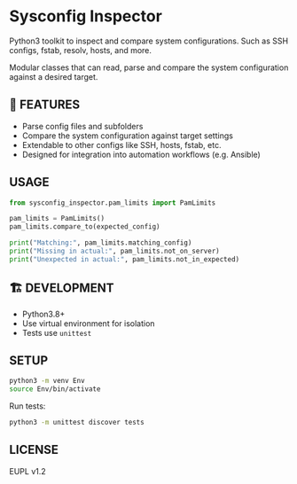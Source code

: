# Sysconfig Inspector

Python3 toolkit to inspect and compare system configurations. Such as SSH configs, fstab, resolv, hosts, and more.

Modular classes that can read, parse and compare the system configuration against a desired target.

## 🚀 FEATURES
- Parse config files and subfolders
- Compare the system configuration against target settings
- Extendable to other configs like SSH, hosts, fstab, etc.
- Designed for integration into automation workflows (e.g. Ansible)

## USAGE
```PYTHON
from sysconfig_inspector.pam_limits import PamLimits

pam_limits = PamLimits()
pam_limits.compare_to(expected_config)

print("Matching:", pam_limits.matching_config)
print("Missing in actual:", pam_limits.not_on_server)
print("Unexpected in actual:", pam_limits.not_in_expected)
```

## 🏗️ DEVELOPMENT
- Python3.8+
- Use virtual environment for isolation
- Tests use `unittest`

## SETUP
```BASH
python3 -m venv Env
source Env/bin/activate
```

Run tests:
```BASH
python3 -m unittest discover tests
```

## LICENSE
EUPL v1.2

